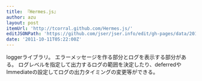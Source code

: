 ```yaml
---
title: 『Hermes.js』
author: azu
layout: post
itemUrl: 'http://tcorral.github.com/Hermes.js/'
editJSONPath: 'https://github.com/jser/jser.info/edit/gh-pages/data/2011/10/index.json'
date: '2011-10-11T05:22:00Z'
---
```

loggerライブラリ。
エラーメッセージを作る部分とログを表示する部分がある。
ログレベルを指定して出力するログの範囲を決定したり、deferredやImmediateの設定してログの出力タイミングの変更等ができる。
